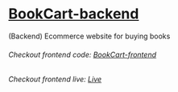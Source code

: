 # [BookCart-backend](https://github.com/buddykai/BOOKCART-Backend)
(Backend) Ecommerce website for buying books

###### Checkout frontend code: [BookCart-frontend](https://github.com/buddykai/BOOKCART-Frontend)

###### Checkout frontend live: [Live](https://bookcart-1.web.app/)
